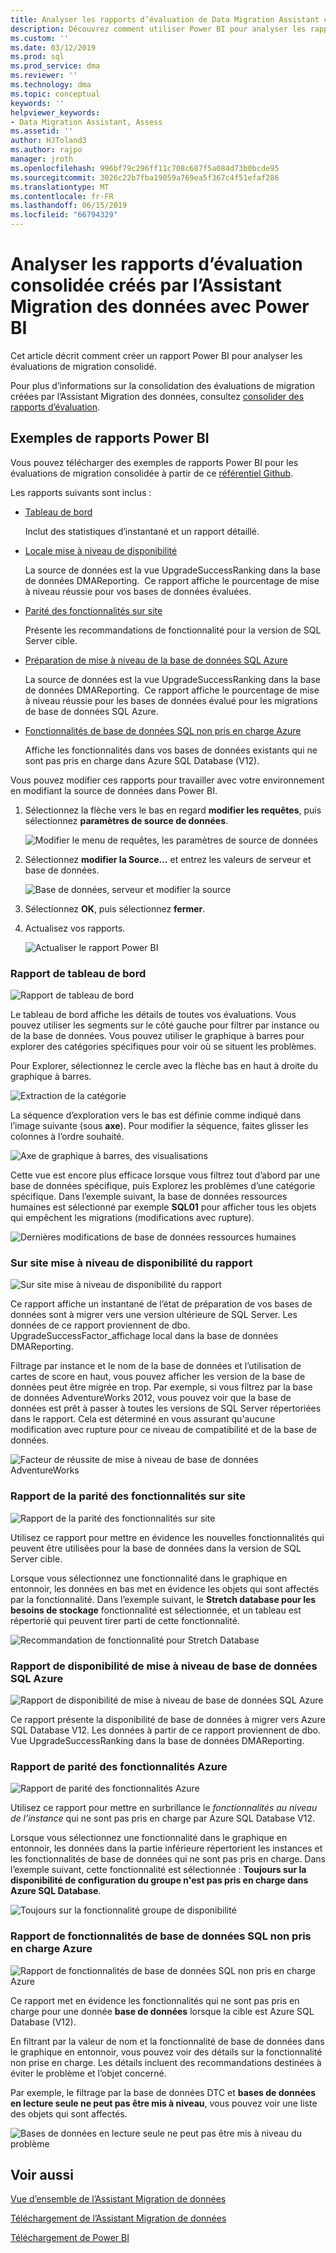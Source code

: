 ```yaml
---
title: Analyser les rapports d’évaluation de Data Migration Assistant consolidées avec Power BI (SQL Server) | Microsoft Docs
description: Découvrez comment utiliser Power BI pour analyser les rapports d’évaluation de Migration de données que vous avez importé et consolidés dans SQL Server
ms.custom: ''
ms.date: 03/12/2019
ms.prod: sql
ms.prod_service: dma
ms.reviewer: ''
ms.technology: dma
ms.topic: conceptual
keywords: ''
helpviewer_keywords:
- Data Migration Assistant, Assess
ms.assetid: ''
author: HJToland3
ms.author: rajpo
manager: jroth
ms.openlocfilehash: 996bf79c296ff11c708c687f5a084d73b0bcde95
ms.sourcegitcommit: 3026c22b7fba19059a769ea5f367c4f51efaf286
ms.translationtype: MT
ms.contentlocale: fr-FR
ms.lasthandoff: 06/15/2019
ms.locfileid: "66794329"
---
```

# <a name="analyze-consolidated-assessment-reports-created-by-data-migration-assistant-with-power-bi"></a>Analyser les rapports d’évaluation consolidée créés par l’Assistant Migration des données avec Power BI

Cet article décrit comment créer un rapport Power BI pour analyser les évaluations de migration consolidé.

Pour plus d’informations sur la consolidation des évaluations de migration créées par l’Assistant Migration des données, consultez [consolider des rapports d’évaluation](../dma/dma-consolidatereports.md).

## <a name="sample-power-bi-reports"></a>Exemples de rapports Power BI

Vous pouvez télécharger des exemples de rapports Power BI pour les évaluations de migration consolidée à partir de ce [référentiel Github](https://github.com/Microsoft/sql-server-samples/tree/master/samples/features/data-migration-assistant).

Les rapports suivants sont inclus : 

- [Tableau de bord](#dashboard-report)

  Inclut des statistiques d’instantané et un rapport détaillé.

- [Locale mise à niveau de disponibilité](#on-premises-upgrade-readiness-report)

  La source de données est la vue UpgradeSuccessRanking dans la base de données DMAReporting.  Ce rapport affiche le pourcentage de mise à niveau réussie pour vos bases de données évaluées.

- [Parité des fonctionnalités sur site](#on-premises-feature-parity-report)

  Présente les recommandations de fonctionnalité pour la version de SQL Server cible.

- [Préparation de mise à niveau de la base de données SQL Azure](#azure-sql-db-upgrade-readiness-report)

  La source de données est la vue UpgradeSuccessRanking dans la base de données DMAReporting.  Ce rapport affiche le pourcentage de mise à niveau réussie pour les bases de données évalué pour les migrations de base de données SQL Azure.

- [Fonctionnalités de base de données SQL non pris en charge Azure](#azure-sql-db-unsupported-features-report)

  Affiche les fonctionnalités dans vos bases de données existants qui ne sont pas pris en charge dans Azure SQL Database (V12).

Vous pouvez modifier ces rapports pour travailler avec votre environnement en modifiant la source de données dans Power BI. 

1. Sélectionnez la flèche vers le bas en regard **modifier les requêtes**, puis sélectionnez **paramètres de source de données**.

   ![Modifier le menu de requêtes, les paramètres de source de données](../dma/media/DataSourceSettings.png)

1. Sélectionnez **modifier la Source...** et entrez les valeurs de serveur et base de données.

   ![Base de données, serveur et modifier la source](../dma/media/ChangeSource.png)

1. Sélectionnez **OK**, puis sélectionnez **fermer**.

1. Actualisez vos rapports.

   ![Actualiser le rapport Power BI](../dma/media/RefreshReport.png)

### <a name="dashboard-report"></a>Rapport de tableau de bord

![Rapport de tableau de bord](../dma/media/DashboardReport.png)

Le tableau de bord affiche les détails de toutes vos évaluations. Vous pouvez utiliser les segments sur le côté gauche pour filtrer par instance ou de la base de données. Vous pouvez utiliser le graphique à barres pour explorer des catégories spécifiques pour voir où se situent les problèmes.

Pour Explorer, sélectionnez le cercle avec la flèche bas en haut à droite du graphique à barres.

![Extraction de la catégorie](../dma/media/CategoryDrillDown.png)

La séquence d’exploration vers le bas est définie comme indiqué dans l’image suivante (sous **axe**). Pour modifier la séquence, faites glisser les colonnes à l’ordre souhaité.

![Axe de graphique à barres, des visualisations](../dma/media/VisualizationsAxis.png)

Cette vue est encore plus efficace lorsque vous filtrez tout d’abord par une base de données spécifique, puis Explorez les problèmes d’une catégorie spécifique. Dans l’exemple suivant, la base de données ressources humaines est sélectionné par exemple **SQL01** pour afficher tous les objets qui empêchent les migrations (modifications avec rupture).

![Dernières modifications de base de données ressources humaines](../dma/media/BreakingChanges.png)

### <a name="on-premises-upgrade-readiness-report"></a>Sur site mise à niveau de disponibilité du rapport

![Sur site mise à niveau de disponibilité du rapport](../dma/media/OnPremisesUpgradeReadinessReport.png)

Ce rapport affiche un instantané de l’état de préparation de vos bases de données sont à migrer vers une version ultérieure de SQL Server. Les données de ce rapport proviennent de dbo. UpgradeSuccessFactor\_affichage local dans la base de données DMAReporting.

Filtrage par instance et le nom de la base de données et l’utilisation de cartes de score en haut, vous pouvez afficher les version de la base de données peut être migrée en trop. Par exemple, si vous filtrez par la base de données AdventureWorks 2012, vous pouvez voir que la base de données est prêt à passer à toutes les versions de SQL Server répertoriées dans le rapport. Cela est déterminé en vous assurant qu'aucune modification avec rupture pour ce niveau de compatibilité et de la base de données.

![Facteur de réussite de mise à niveau de base de données AdventureWorks](../dma/media/UpgradeSuccessFactor.png)

### <a name="on-premises-feature-parity-report"></a>Rapport de la parité des fonctionnalités sur site

![Rapport de la parité des fonctionnalités sur site](../dma/media/OnPremisesFeatureParityReport.png)

Utilisez ce rapport pour mettre en évidence les nouvelles fonctionnalités qui peuvent être utilisées pour la base de données dans la version de SQL Server cible.

Lorsque vous sélectionnez une fonctionnalité dans le graphique en entonnoir, les données en bas met en évidence les objets qui sont affectés par la fonctionnalité. Dans l’exemple suivant, le **Stretch database pour les besoins de stockage** fonctionnalité est sélectionnée, et un tableau est répertorié qui peuvent tirer parti de cette fonctionnalité.

![Recommandation de fonctionnalité pour Stretch Database](../dma/media/FeatureRecommend_StretchDatabase.png)

### <a name="azure-sql-db-upgrade-readiness-report"></a>Rapport de disponibilité de mise à niveau de base de données SQL Azure

![Rapport de disponibilité de mise à niveau de base de données SQL Azure](../dma/media/AzureSQLDBUpgradeReadinessReport.png)

Ce rapport présente la disponibilité de base de données à migrer vers Azure SQL Database V12. Les données à partir de ce rapport proviennent de dbo. Vue UpgradeSuccessRanking dans la base de données DMAReporting.

### <a name="azure-features-parity-report"></a>Rapport de parité des fonctionnalités Azure

![Rapport de parité des fonctionnalités Azure](../dma/media/AzureFeaturesParityReport.png)

Utilisez ce rapport pour mettre en surbrillance le *fonctionnalités au niveau de l’instance* qui ne sont pas pris en charge par Azure SQL Database V12.

Lorsque vous sélectionnez une fonctionnalité dans le graphique en entonnoir, les données dans la partie inférieure répertorient les instances et les fonctionnalités de base de données qui ne sont pas pris en charge. Dans l’exemple suivant, cette fonctionnalité est sélectionnée : **Toujours sur la disponibilité de configuration du groupe n'est pas pris en charge dans Azure SQL Database**.  

![Toujours sur la fonctionnalité groupe de disponibilité](../dma/media/Feature_AlwaysOnAvailability.png)

 
### <a name="azure-sql-db-unsupported-features-report"></a>Rapport de fonctionnalités de base de données SQL non pris en charge Azure

![Rapport de fonctionnalités de base de données SQL non pris en charge Azure](../dma/media/AzureSQLDBUnsupportedFeaturesReport.png)

Ce rapport met en évidence les fonctionnalités qui ne sont pas pris en charge pour une donnée **base de données** lorsque la cible est Azure SQL Database (V12).

En filtrant par la valeur de nom et la fonctionnalité de base de données dans le graphique en entonnoir, vous pouvez voir des détails sur la fonctionnalité non prise en charge. Les détails incluent des recommandations destinées à éviter le problème et l’objet concerné.

Par exemple, le filtrage par la base de données DTC et **bases de données en lecture seule ne peut pas être mis à niveau**, vous pouvez voir une liste des objets qui sont affectés.

![Bases de données en lecture seule ne peut pas être mis à niveau du problème](../dma/media/ReadOnlyDatabases.png)

## <a name="see-also"></a>Voir aussi

[Vue d’ensemble de l’Assistant Migration de données](../dma/dma-overview.md)

[Téléchargement de l’Assistant Migration de données](https://www.microsoft.com/download/details.aspx?id=53595)

[Téléchargement de Power BI](https://powerbi.microsoft.com/)
